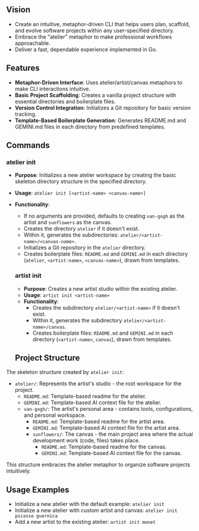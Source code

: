 
## Vision
- Create an intuitive, metaphor-driven CLI that helps users plan, scaffold, and evolve software projects within any user-specified directory.
- Embrace the "atelier" metaphor to make professional workflows approachable.
- Deliver a fast, dependable experience implemented in Go.

## Features
- **Metaphor-Driven Interface**: Uses atelier/artist/canvas metaphors to make CLI interactions intuitive.
- **Basic Project Scaffolding**: Creates a vanilla project structure with essential directories and boilerplate files.
- **Version Control Integration**: Initializes a Git repository for basic version tracking.
- **Template-Based Boilerplate Generation**: Generates README.md and GEMINI.md files in each directory from predefined templates.

## Commands

### atelier init
- **Purpose**: Initializes a new atelier workspace by creating the basic skeleton directory structure in the specified directory.
- **Usage**: `atelier init [<artist-name> <canvas-name>]`
- **Functionality**:
  - If no arguments are provided, defaults to creating `van-gogh` as the artist and `sunflowers` as the canvas.
  - Creates the directory `atelier` if it doesn't exist.
  - Within it, generates the subdirectories: `atelier/<artist-name>/<canvas-name>`.
  - Initializes a Git repository in the `atelier` directory.
  - Creates boilerplate files: `README.md` and `GEMINI.md` in each directory (`atelier`, `<artist-name>`, `<canvas-name>`), drawn from templates.
  
  ### artist init
  - **Purpose**: Creates a new artist studio within the existing atelier.
  - **Usage**: `artist init <artist-name>`
  - **Functionality**:
    - Creates the subdirectory `atelier/<artist-name>` if it doesn't exist.
    - Within it, generates the subdirectory `atelier/<artist-name>/canvas`.
    - Creates boilerplate files: `README.md` and `GEMINI.md` in each directory (`<artist-name>`, `canvas`), drawn from templates.
  
  ## Project Structure
The skeleton structure created by `atelier init`:

- `atelier/`: Represents the artist's studio - the root workspace for the project.
  - `README.md`: Template-based readme for the atelier.
  - `GEMINI.md`: Template-based AI context file for the atelier.
  - `van-gogh/`: The artist's personal area - contains tools, configurations, and personal workspace.
    - `README.md`: Template-based readme for the artist area.
    - `GEMINI.md`: Template-based AI context file for the artist area.
    - `sunflowers/`: The canvas - the main project area where the actual development work (code, files) takes place.
      - `README.md`: Template-based readme for the canvas.
      - `GEMINI.md`: Template-based AI context file for the canvas.

This structure embraces the atelier metaphor to organize software projects intuitively.

## Usage Examples

- Initialize a new atelier with the default example: `atelier init`
- Initialize a new atelier with custom artist and canvas: `atelier init picasso guernica`
- Add a new artist to the existing atelier: `artist init monet`

